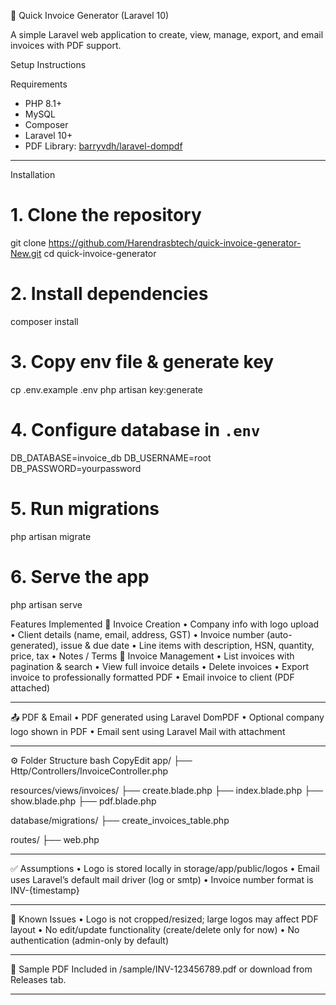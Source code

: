 🧾 Quick Invoice Generator (Laravel 10)

A simple Laravel web application to create, view, manage, export, and email invoices with PDF support.

Setup Instructions

 Requirements
- PHP 8.1+
- MySQL 
- Composer
- Laravel 10+
- PDF Library: [barryvdh/laravel-dompdf](https://github.com/barryvdh/laravel-dompdf)

---

Installation
# 1. Clone the repository
git clone https://github.com/Harendrasbtech/quick-invoice-generator-New.git
cd quick-invoice-generator

# 2. Install dependencies
composer install

# 3. Copy env file & generate key
cp .env.example .env
php artisan key:generate

# 4. Configure database in `.env`
DB_DATABASE=invoice_db
DB_USERNAME=root
DB_PASSWORD=yourpassword

# 5. Run migrations
php artisan migrate

# 6. Serve the app
php artisan serve


Features Implemented
🧾 Invoice Creation
•	Company info with logo upload
•	Client details (name, email, address, GST)
•	Invoice number (auto-generated), issue & due date
•	Line items with description, HSN, quantity, price, tax
•	Notes / Terms
📂 Invoice Management
•	List invoices with pagination & search
•	View full invoice details
•	Delete invoices
•	Export invoice to professionally formatted PDF
•	Email invoice to client (PDF attached)
________________________________________
📤 PDF & Email
•	PDF generated using Laravel DomPDF
•	Optional company logo shown in PDF
•	Email sent using Laravel Mail with attachment
________________________________________
⚙️ Folder Structure
bash
CopyEdit
app/
├── Http/Controllers/InvoiceController.php

resources/views/invoices/
├── create.blade.php
├── index.blade.php
├── show.blade.php
├── pdf.blade.php

database/migrations/
├── create_invoices_table.php

routes/
├── web.php
________________________________________
✅ Assumptions
•	Logo is stored locally in storage/app/public/logos
•	Email uses Laravel’s default mail driver (log or smtp)
•	Invoice number format is INV-{timestamp}
________________________________________
🐛 Known Issues
•	Logo is not cropped/resized; large logos may affect PDF layout
•	No edit/update functionality (create/delete only for now)
•	No authentication (admin-only by default)
________________________________________
🧪 Sample PDF
Included in /sample/INV-123456789.pdf or download from Releases tab.
________________________________________

